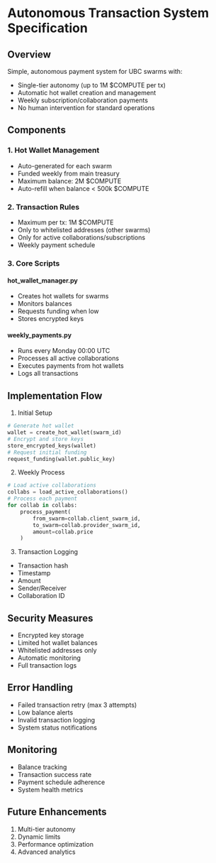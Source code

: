# Autonomous Transaction System Specification

## Overview
Simple, autonomous payment system for UBC swarms with:
- Single-tier autonomy (up to 1M $COMPUTE per tx)
- Automatic hot wallet creation and management
- Weekly subscription/collaboration payments
- No human intervention for standard operations

## Components

### 1. Hot Wallet Management
- Auto-generated for each swarm
- Funded weekly from main treasury
- Maximum balance: 2M $COMPUTE
- Auto-refill when balance < 500k $COMPUTE

### 2. Transaction Rules
- Maximum per tx: 1M $COMPUTE
- Only to whitelisted addresses (other swarms)
- Only for active collaborations/subscriptions
- Weekly payment schedule

### 3. Core Scripts

#### hot_wallet_manager.py
- Creates hot wallets for swarms
- Monitors balances
- Requests funding when low
- Stores encrypted keys

#### weekly_payments.py
- Runs every Monday 00:00 UTC
- Processes all active collaborations
- Executes payments from hot wallets
- Logs all transactions

## Implementation Flow

1. Initial Setup
```python
# Generate hot wallet
wallet = create_hot_wallet(swarm_id)
# Encrypt and store keys
store_encrypted_keys(wallet)
# Request initial funding
request_funding(wallet.public_key)
```

2. Weekly Process
```python
# Load active collaborations
collabs = load_active_collaborations()
# Process each payment
for collab in collabs:
    process_payment(
        from_swarm=collab.client_swarm_id,
        to_swarm=collab.provider_swarm_id,
        amount=collab.price
    )
```

3. Transaction Logging
- Transaction hash
- Timestamp
- Amount
- Sender/Receiver
- Collaboration ID

## Security Measures
- Encrypted key storage
- Limited hot wallet balances
- Whitelisted addresses only
- Automatic monitoring
- Full transaction logs

## Error Handling
- Failed transaction retry (max 3 attempts)
- Low balance alerts
- Invalid transaction logging
- System status notifications

## Monitoring
- Balance tracking
- Transaction success rate
- Payment schedule adherence
- System health metrics

## Future Enhancements
1. Multi-tier autonomy
2. Dynamic limits
3. Performance optimization
4. Advanced analytics
